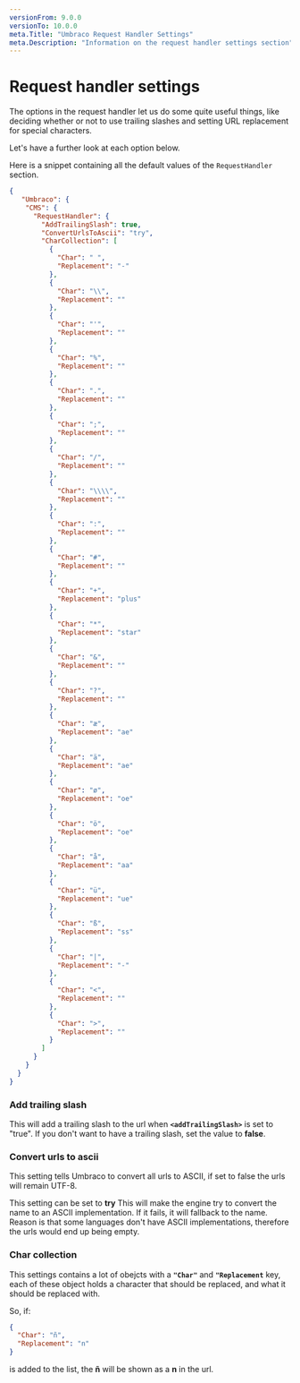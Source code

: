 ```yaml
---
versionFrom: 9.0.0
versionTo: 10.0.0
meta.Title: "Umbraco Request Handler Settings"
meta.Description: "Information on the request handler settings section"
---
```


# Request handler settings

The options in the request handler let us do some quite useful things, like deciding whether or not to use trailing slashes and setting URL replacement for special characters.

Let's have a further look at each option below.

Here is a snippet containing all the default values of the `RequestHandler` section.

```json
{
   "Umbraco": {
    "CMS": {
      "RequestHandler": {
        "AddTrailingSlash": true,
        "ConvertUrlsToAscii": "try",
        "CharCollection": [
          {
            "Char": " ",
            "Replacement": "-"
          },
          {
            "Char": "\\",
            "Replacement": ""
          },
          {
            "Char": "'",
            "Replacement": ""
          },
          {
            "Char": "%",
            "Replacement": ""
          },
          {
            "Char": ".",
            "Replacement": ""
          },
          {
            "Char": ";",
            "Replacement": ""
          },
          {
            "Char": "/",
            "Replacement": ""
          },
          {
            "Char": "\\\\",
            "Replacement": ""
          },
          {
            "Char": ":",
            "Replacement": ""
          },
          {
            "Char": "#",
            "Replacement": ""
          },
          {
            "Char": "+",
            "Replacement": "plus"
          },
          {
            "Char": "*",
            "Replacement": "star"
          },
          {
            "Char": "&",
            "Replacement": ""
          },
          {
            "Char": "?",
            "Replacement": ""
          },
          {
            "Char": "æ",
            "Replacement": "ae"
          },
          {
            "Char": "ä",
            "Replacement": "ae"
          },
          {
            "Char": "ø",
            "Replacement": "oe"
          },
          {
            "Char": "ö",
            "Replacement": "oe"
          },
          {
            "Char": "å",
            "Replacement": "aa"
          },
          {
            "Char": "ü",
            "Replacement": "ue"
          },
          {
            "Char": "ß",
            "Replacement": "ss"
          },
          {
            "Char": "|",
            "Replacement": "-"
          },
          {
            "Char": "<",
            "Replacement": ""
          },
          {
            "Char": ">",
            "Replacement": ""
          }
        ]
      }
    }
  }
}

```

### Add trailing slash

This will add a trailing slash to the url when **`<addTrailingSlash>`** is set to "true".
If you don't want to have a trailing slash, set the value to **false**.

### Convert urls to ascii

This setting tells Umbraco to convert all urls to ASCII, if set to false the urls will remain UTF-8.

This setting can be set to **try** This will make the engine try to convert the name to an ASCII implementation. If it fails, it will fallback to the name. Reason is that some languages don't have ASCII implementations, therefore the urls would end up being empty.

### Char collection

This settings contains a lot of obejcts with a **`"Char"`** and **`"Replacement`** key, each of these object holds a character that should be replaced, and what it should be replaced with.

So, if:

```json
{
  "Char": "ñ",
  "Replacement": "n"
}
```

is added to the list, the **ñ** will be shown as a **n** in the url.
